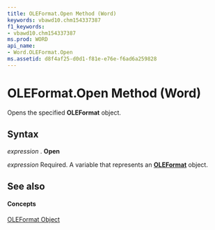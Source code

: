 ```yaml
---
title: OLEFormat.Open Method (Word)
keywords: vbawd10.chm154337387
f1_keywords:
- vbawd10.chm154337387
ms.prod: WORD
api_name:
- Word.OLEFormat.Open
ms.assetid: d8f4af25-d0d1-f81e-e76e-f6ad6a259828
---
```



# OLEFormat.Open Method (Word)

Opens the specified  **OLEFormat** object.


## Syntax

 _expression_ . **Open**

 _expression_ Required. A variable that represents an **[OLEFormat](oleformat-object-word.md)** object.


## See also


#### Concepts


[OLEFormat Object](oleformat-object-word.md)

